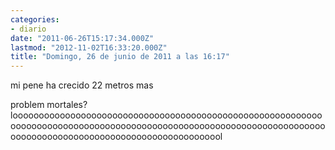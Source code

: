 ```yaml
---
categories:
- diario
date: "2011-06-26T15:17:34.000Z"
lastmod: "2012-11-02T16:33:20.000Z"
title: "Domingo, 26 de junio de 2011 a las 16:17"
---
```


mi pene ha crecido 22 metros mas

problem mortales?
loooooooooooooooooooooooooooooooooooooooooooooooooooooooooooooooooooooooooooooooooooooooooooooooooooooooooooooooooooooooooooooooooooooooooooooooooooooooooooooool